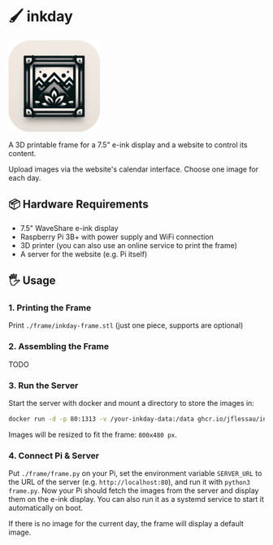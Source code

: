 # 🖌️ inkday

<img alt="A noisy black and white illustration of a picture frame with the image of a flower in it." src="inkday-icon.png" width="180px"/>

A 3D printable frame for a 7.5" e-ink display and a website to control its content.

Upload images via the website's calendar interface. Choose one image for each day.

## 📦 Hardware Requirements

- 7.5" WaveShare e-ink display
- Raspberry Pi 3B+ with power supply and WiFi connection
- 3D printer (you can also use an online service to print the frame)
- A server for the website (e.g. Pi itself)

## 🖐️ Usage

### 1. Printing the Frame

Print `./frame/inkday-frame.stl` (just one piece, supports are optional)

### 2. Assembling the Frame

TODO

### 3. Run the Server

Start the server with docker and mount a directory to store the images in:

```bash
docker run -d -p 80:1313 -v /your-inkday-data:/data ghcr.io/jflessau/inkday:latest
```

Images will be resized to fit the frame: `800x480 px`.

### 4. Connect Pi & Server

Put `./frame/frame.py` on your Pi, set the environment variable `SERVER_URL` to the URL of the server (e.g. `http://localhost:80`), and run it with `python3 frame.py`. Now your Pi should fetch the images from the server and display them on the e-ink display. You can also run it as a systemd service to start it automatically on boot.

If there is no image for the current day, the frame will display a default image.
